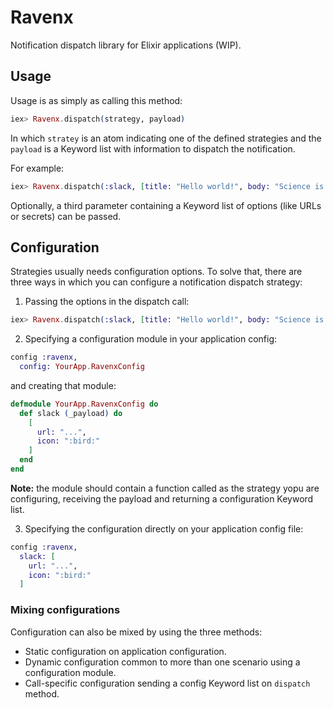 # Ravenx

Notification dispatch library for Elixir applications (WIP).

## Usage

Usage is as simply as calling this method:

```elixir
iex> Ravenx.dispatch(strategy, payload)
```

In which `stratey` is an atom indicating one of the defined strategies and the
`payload` is a Keyword list with information to dispatch the notification.

For example:

```elixir
iex> Ravenx.dispatch(:slack, [title: "Hello world!", body: "Science is cool!"])
```

Optionally, a third parameter containing a Keyword list of options (like URLs or
secrets) can be passed.

## Configuration
Strategies usually needs configuration options. To solve that, there are three 
ways in which you can configure a notification dispatch strategy:

1. Passing the options in the dispatch call:

```elixir
iex> Ravenx.dispatch(:slack, [title: "Hello world!", body: "Science is cool!"], [url: "...", icon: ":bird:"])
```

2. Specifying a configuration module in your application config:

```elixir
config :ravenx,
  config: YourApp.RavenxConfig
```

and creating that module:

```elixir
defmodule YourApp.RavenxConfig do
  def slack (_payload) do
    [
      url: "...",
      icon: ":bird:"
    ]
  end
end
```

**Note:** the module should contain a function called as the strategy yopu are 
configuring, receiving the payload and returning a configuration Keyword list.

3. Specifying the configuration directly on your application config file:

```elixir
config :ravenx,
  slack: [
    url: "...",
    icon: ":bird:"
  ]
```

### Mixing configurations
Configuration can also be mixed by using the three methods:

 * Static configuration on application configuration.
 * Dynamic configuration common to more than one scenario using a configuration module.
 * Call-specific configuration sending a config Keyword list on `dispatch` method.